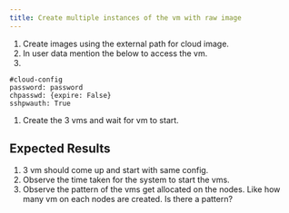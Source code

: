 ```yaml
---
title: Create multiple instances of the vm with raw image		
---
```

1. Create images using the external path for cloud image.
1. In user data mention the below to access the vm.
1. 
```
#cloud-config
password: password
chpasswd: {expire: False}
sshpwauth: True
```
1. Create the 3 vms and wait for vm to start.


## Expected Results
1. 3 vm should come up and start with same config.
1. Observe the time taken for the system to start the vms.
1. Observe the pattern of the vms get allocated on the nodes. Like how many vm on each nodes are created. Is there a pattern?